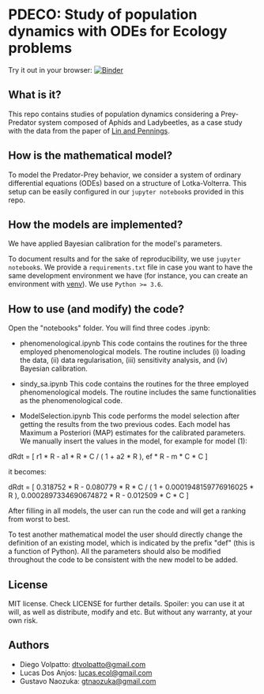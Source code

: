 # PDECO: Study of population dynamics with ODEs for Ecology problems

Try it out in your browser: [![Binder](https://mybinder.org/badge_logo.svg)](https://mybinder.org/v2/gh/Tungdil01/pdeco/HEAD)

## What is it?

This repo contains studies of population dynamics considering a Prey-Predator system composed of Aphids and Ladybeetles, as a case study with the data from the paper of [Lin and Pennings](https://dx.doi.org/10.1002/ece3.4117).

## How is the mathematical model?

To model the Predator-Prey behavior, we consider a system of ordinary differential equations (ODEs) based on a structure of Lotka-Volterra. This setup can be easily configured in our `jupyter notebook`s provided in this repo.

## How the models are implemented?

We have applied Bayesian calibration for the model's parameters.

To document results and for the sake of reproducibility, we use `jupyter notebook`s. We provide a `requirements.txt` file in case you want to have the same
development environment we have (for instance, you can create an environment with [venv](https://docs.python.org/3/tutorial/venv.html)). We use `Python >= 3.6`.

## How to use (and modify) the code?

Open the "notebooks" folder. You will find three codes .ipynb:

- phenomenological.ipynb
This code contains the routines for the three employed phenomenological models. The routine includes (i) loading the data, (ii) data regularisation, (iii) sensitivity analysis, and (iv) Bayesian calibration.

- sindy_sa.ipynb
This code contains the routines for the three employed phenomenological models. The routine includes the same functionalities as the phenomenological code.

- ModelSelection.ipynb
This code performs the model selection after getting the results from the two previous codes. Each model has Maximum a Posteriori (MAP) estimates for the calibrated parameters. We manually insert the values in the model, for example for model (1):

dRdt = [ r1 * R - a1 * R * C / ( 1 + a2 * R ),
 ef * R - m * C * C ]
 
it becomes:

dRdt = [ 0.318752 * R - 0.080779 * R * C / ( 1 + 0.0001948159776916025 * R ),
 0.0002897334690674872 * R - 0.012509 * C * C ]
 
After filling in all models, the user can run the code and will get a ranking from worst to best.

To test another mathematical model the user should directly change the definition of an existing model, which is indicated by the prefix "def" (this is a function of Python). All the parameters should also be modified throughout the code to be consistent with the new model to be added.

## License

MIT license. Check LICENSE for further details. Spoiler: you can use it at will, as well as distribute, modify and etc. But without any warranty, at your own risk.

## Authors

* Diego Volpatto: dtvolpatto@gmail.com
* Lucas Dos Anjos: lucas.ecol@gmail.com
* Gustavo Naozuka: gtnaozuka@gmail.com
